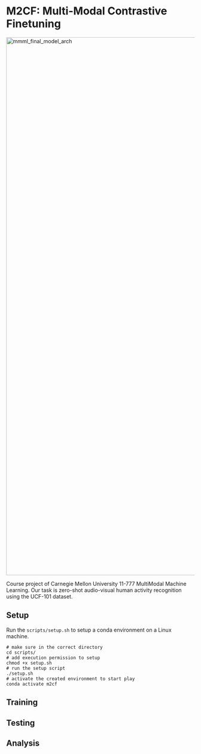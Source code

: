 # M2CF: Multi-Modal Contrastive Finetuning


<img width="1434" alt="mmml_final_model_arch" src="https://github.com/felicialuo/11777_MMML_final/assets/67272054/c4c87690-1b92-4f31-902c-654055c15039">

Course project of Carnegie Mellon University 11-777 MultiModal Machine Learning. Our task is zero-shot audio-visual human activity recognition using the UCF-101 dataset.

## Setup
Run the `scripts/setup.sh` to setup a conda environment on a Linux machine.
```
# make sure in the correct directory
cd scripts/
# add execution permission to setup
chmod +x setup.sh
# run the setup script
./setup.sh
# activate the created environment to start play
conda activate m2cf
```

## Training

## Testing

## Analysis

